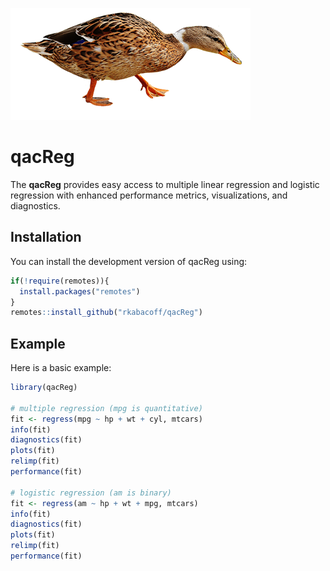 ![](duck.png)

# qacReg


The **qacReg** provides easy access to multiple linear regression and logistic regression
with enhanced performance metrics, visualizations, and diagnostics.

## Installation

You can install the development version of qacReg using:

``` r
if(!require(remotes)){
  install.packages("remotes")
}
remotes::install_github("rkabacoff/qacReg")
```

## Example

Here is a basic example:

``` r
library(qacReg)

# multiple regression (mpg is quantitative)
fit <- regress(mpg ~ hp + wt + cyl, mtcars)
info(fit)
diagnostics(fit)
plots(fit)
relimp(fit)
performance(fit)

# logistic regression (am is binary)
fit <- regress(am ~ hp + wt + mpg, mtcars)
info(fit)
diagnostics(fit)
plots(fit)
relimp(fit)
performance(fit)
```


